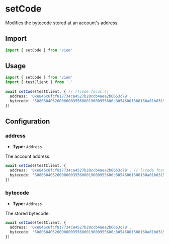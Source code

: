 # setCode

Modifies the bytecode stored at an account's address.

## Import 

```ts
import { setCode } from 'viem'
```

## Usage

```ts
import { setCode } from 'viem'
import { testClient } from '.'
 
await setCode(testClient, { // [!code focus:4]
  address: '0xe846c6fcf817734ca4527b28ccb4aea2b6663c79',
  bytecode: '60806040526000600355600019600955600c80546001600160a01b031916737a250d5630b4cf539739df...'
})
```

## Configuration

### address

- **Type:** `Address`

The account address.

```ts
await setCode(testClient, {
  address: '0xe846c6fcf817734ca4527b28ccb4aea2b6663c79', // [!code focus]
  bytecode: '60806040526000600355600019600955600c80546001600160a01b031916737a250d5630b4cf539739df...'
})
```

### bytecode

- **Type:** `Address`

The stored bytecode.

```ts
await setCode(testClient, {
  address: '0xe846c6fcf817734ca4527b28ccb4aea2b6663c79',
  bytecode: '60806040526000600355600019600955600c80546001600160a01b031916737a250d5630b4cf539739df...' // [!code focus]
})
```